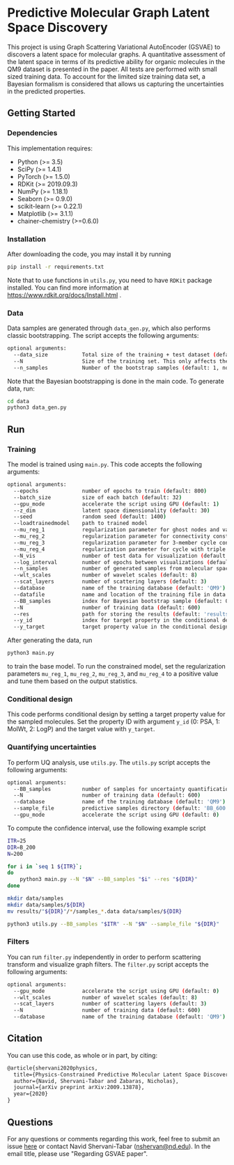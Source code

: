 Predictive Molecular Graph Latent Space Discovery
======================================

This project is using Graph Scattering Variational AutoEncoder (GSVAE) to discovers a latent space for molecular graphs. A quantitative assessment of the latent space in terms of its predictive ability for organic molecules in the QM9 dataset is presented in the paper. All tests are performed with small sized training data. To account for the limited size training data set, a Bayesian formalism is considered that allows us capturing the uncertainties in the predicted properties.

## Getting Started

### Dependencies

This implementation requires:

* Python (>= 3.5)
* SciPy (>= 1.4.1)
* PyTorch (>= 1.5.0)
* RDKit (>= 2019.09.3)
* NumPy (>= 1.18.1)
* Seaborn (>= 0.9.0)
* scikit-learn (>= 0.22.1)
* Matplotlib (>= 3.1.1)
* chainer-chemistry (>=0.6.0)

### Installation

After downloading the code, you may install it by running

```bash
pip install -r requirements.txt
```

Note that to use functions in `utils.py`, you need to have `RDKit` package installed. You can find more information at https://www.rdkit.org/docs/Install.html .

### Data

Data samples are generated through `data_gen.py`, which also performs classic bootstrapping. The script accepts the following arguments:

```bash
optional arguments:
  --data_size           Total size of the training + test dataset (default: 100000)
  --N                   Size of the training set. This only affects the bootstrapping (default: 600)
  --n_samples           Number of the bootstrap samples (default: 1, no bootstrap)
```

Note that the Bayesian bootstrapping is done in the main code. To generate data, run:

```bash
cd data
python3 data_gen.py
```

## Run

### Training

The model is trained using `main.py`. This code accepts the following arguments:

```bash
optional arguments:
  --epochs              number of epochs to train (default: 800)
  --batch_size          size of each batch (default: 32)
  --gpu_mode            accelerate the script using GPU (default: 1)
  --z_dim               latent space dimensionality (default: 30)
  --seed                random seed (default: 1400)
  --loadtrainedmodel    path to trained model
  --mu_reg_1            regularization parameter for ghost nodes and valence constraint (default: 0)
  --mu_reg_2            regularization parameter for connectivity constraint (default: 0)
  --mu_reg_3            regularization parameter for 3-member cycle constraint (default: 0)
  --mu_reg_4            regularization parameter for cycle with triple bond constraint (default: 0)
  --N_vis               number of test data for visualization (default: 3000)
  --log_interval        number of epochs between visualizations (default: 200)
  --n_samples           number of generated samples from molecular space (default: 10000)
  --wlt_scales          number of wavelet scales (default: 8)
  --scat_layers         number of scattering layers (default: 3)
  --database            name of the training database (default: 'QM9')
  --datafile            name and location of the training file in data folder (default: 'QM9_0.data')
  --BB_samples          index for Bayesian bootstrap sample (default: 0)
  --N                   number of training data (default: 600)
  --res                 path for storing the results (default: 'results/')
  --y_id                index for target property in the conditional design (default: None, unconditional design)
  --y_target            target property value in the conditional design (default: None, unconditional design)
```

After generating the data, run

```bash
python3 main.py
```

to train the base model. To run the constrained model, set the regularization parameters `mu_reg_1`, `mu_reg_2`, `mu_reg_3`, and `mu_reg_4` to a positive value and tune them based on the output statistics.

### Conditional design

This code performs conditional design by setting a target property value for the sampled molecules. Set the property ID with argument `y_id` (0: PSA, 1: MolWt, 2: LogP) and the target value with `y_target`.

### Quantifying uncertainties

To perform UQ analysis, use `utils.py`. The `utils.py` script accepts the following arguments:

```bash
optional arguments:
  --BB_samples          number of samples for uncertainty quantification (default: 0)
  --N                   number of training data (default: 600)
  --database            name of the training database (default: 'QM9')
  --sample_file         predictive samples directory (default: 'BB_600')
  --gpu_mode            accelerate the script using GPU (default: 0)
```

To compute the confidence interval, use the following example script

```bash
ITR=25
DIR=B_200
N=200

for i in `seq 1 ${ITR}`;
do
    python3 main.py --N "$N" --BB_samples "$i" --res "${DIR}"
done

mkdir data/samples
mkdir data/samples/${DIR}
mv results/"${DIR}"/*/samples_*.data data/samples/${DIR}

python3 utils.py --BB_samples "$ITR" --N "$N" --sample_file "${DIR}"
```

### Filters

You can run `filter.py` independently in order to perform scattering transform and visualize graph filters. The `filter.py` script accepts the following arguments:

```bash
optional arguments:
  --gpu_mode            accelerate the script using GPU (default: 0)
  --wlt_scales          number of wavelet scales (default: 8)
  --scat_layers         number of scattering layers (default: 3)
  --N                   number of training data (default: 600)
  --database            name of the training database (default: 'QM9')
```

## Citation

You can use this code, as whole or in part, by citing:
```latex
@article{shervani2020physics,
  title={Physics-Constrained Predictive Molecular Latent Space Discovery with Graph Scattering Variational Autoencoder},
  author={Navid, Shervani-Tabar and Zabaras, Nicholas},
  journal={arXiv preprint arXiv:2009.13878},
  year={2020}
}
```

## Questions

For any questions or comments regarding this work, feel free to submit an issue [here](https://github.com/nshervt/GSVAE/issues) or contact Navid Shervani-Tabar (nshervan@nd.edu). In the email title, please use "Regarding GSVAE paper".
